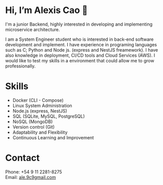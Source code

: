 # Hi, I’m Alexis Cao 👋
I'm a junior Backend, highly interested in developing and implementing microservice architecture. 

I am a System Engineer student who is interested in back-end software development and implement. I have experience in programing languages such as C; Python and Node js. (express and NestJS freamework). I have also knowledge in deployment, CI/CD tools and Cloud Services (AWS). I would like to test my skills in a environment that could allow me to grow professionally. 

# Skills
- Docker (CLI - Compose)
- Linux System Administration
- Node.js (express, NestJS)
- SQL (SQLite, MySQL, PostgreSQL)
- NoSQL (MongoDB)
- Version control (Git)
- Adaptability and Flexibility
- Continuous Learning and Improvement

# Contact
Phone: +54 9 11 2281-8275 \
Email: [ale.9c9gmail.com](mailto:ale.9c9gmail.com)
<!---
AleeCao/AleeCao is a ✨ special ✨ repository because its `README.md` (this file) appears on your GitHub profile.
You can click the Preview link to take a look at your changes.
--->
